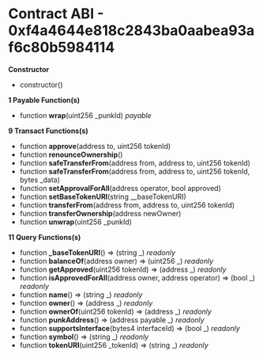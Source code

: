 # Contract ABI - 0xf4a4644e818c2843ba0aabea93af6c80b5984114




**Constructor**

- constructor()

**1 Payable Function(s)**

- function **wrap**(uint256 _punkId) _payable_

**9 Transact Functions(s)**

- function **approve**(address to, uint256 tokenId)
- function **renounceOwnership**()
- function **safeTransferFrom**(address from, address to, uint256 tokenId)
- function **safeTransferFrom**(address from, address to, uint256 tokenId, bytes _data)
- function **setApprovalForAll**(address operator, bool approved)
- function **setBaseTokenURI**(string __baseTokenURI)
- function **transferFrom**(address from, address to, uint256 tokenId)
- function **transferOwnership**(address newOwner)
- function **unwrap**(uint256 _punkId)

**11 Query Functions(s)**

- function **_baseTokenURI**() ⇒ (string _) _readonly_
- function **balanceOf**(address owner) ⇒ (uint256 _) _readonly_
- function **getApproved**(uint256 tokenId) ⇒ (address _) _readonly_
- function **isApprovedForAll**(address owner, address operator) ⇒ (bool _) _readonly_
- function **name**() ⇒ (string _) _readonly_
- function **owner**() ⇒ (address _) _readonly_
- function **ownerOf**(uint256 tokenId) ⇒ (address _) _readonly_
- function **punkAddress**() ⇒ (address payable _) _readonly_
- function **supportsInterface**(bytes4 interfaceId) ⇒ (bool _) _readonly_
- function **symbol**() ⇒ (string _) _readonly_
- function **tokenURI**(uint256 _tokenId) ⇒ (string _) _readonly_
